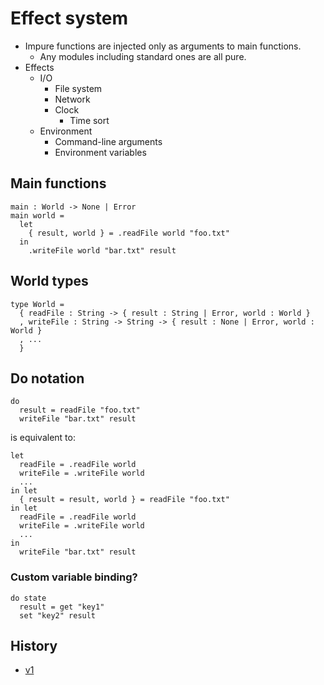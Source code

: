 # Effect system

- Impure functions are injected only as arguments to main functions.
  - Any modules including standard ones are all pure.
- Effects
  - I/O
    - File system
    - Network
    - Clock
      - Time sort
  - Environment
    - Command-line arguments
    - Environment variables

## Main functions

```
main : World -> None | Error
main world =
  let
    { result, world } = .readFile world "foo.txt"
  in
    .writeFile world "bar.txt" result
```

## World types

```
type World =
  { readFile : String -> { result : String | Error, world : World }
  , writeFile : String -> String -> { result : None | Error, world : World }
  , ...
  }
```

## Do notation

```
do
  result = readFile "foo.txt"
  writeFile "bar.txt" result
```

is equivalent to:

```
let
  readFile = .readFile world
  writeFile = .writeFile world
  ...
in let
  { result = result, world } = readFile "foo.txt"
in let
  readFile = .readFile world
  writeFile = .writeFile world
  ...
in
  writeFile "bar.txt" result
```

### Custom variable binding?

```
do state
  result = get "key1"
  set "key2" result
```

## History

- [v1](v1.md)
